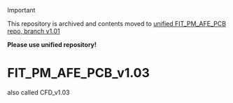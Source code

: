 > [!IMPORTANT]  
> This repository is archived and contents moved to [unified FIT_PM_AFE_PCB repo, branch v1.01](https://github.com/alice-fit-fee-upgrade/FIT_PM_AFE_PCB/tree/v1.03)
>
> **Please use unified repository!**

# FIT_PM_AFE_PCB_v1.03
also called CFD_v1.03
